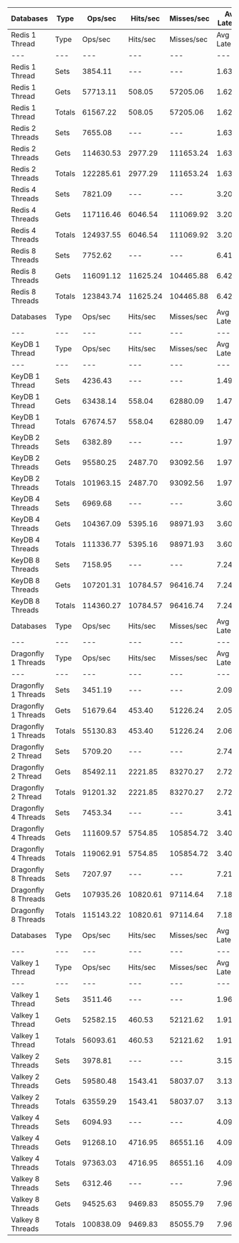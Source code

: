 | Databases | Type | Ops/sec | Hits/sec | Misses/sec | Avg Latency | p50 Latency | p99 Latency | p99.9 Latency | KB/sec |
| --- | --- | --- | --- | --- | --- | --- | --- | --- | --- |
| Redis 1 Thread | Type | Ops/sec | Hits/sec | Misses/sec | Avg Latency | p50 Latency | p99 Latency | p99.9 Latency | KB/sec |
| --- | --- | --- | --- | --- | --- | --- | --- | --- | --- |
Redis 1 Thread | Sets | 3854.11 | --- | --- | 1.63089 | 1.56700 | 2.75100 | 7.48700 | 2107.11 |
Redis 1 Thread | Gets | 57713.11 | 508.05 | 57205.06 | 1.62356 | 1.56700 | 2.71900 | 7.39100 | 2500.98 |
Redis 1 Thread | Totals | 61567.22 | 508.05 | 57205.06 | 1.62402 | 1.56700 | 2.71900 | 7.39100 | 4608.09 |
Redis 2 Threads | Sets | 7655.08 | --- | --- | 1.63872 | 1.63100 | 3.21500 | 10.17500 | 4185.19 |
Redis 2 Threads | Gets | 114630.53 | 2977.29 | 111653.24 | 1.63559 | 1.61500 | 3.29500 | 9.91900 | 5957.36 |
Redis 2 Threads | Totals | 122285.61 | 2977.29 | 111653.24 | 1.63579 | 1.61500 | 3.29500 | 9.91900 | 10142.55 |
Redis 4 Threads | Sets | 7821.09 | --- | --- | 3.20917 | 3.05500 | 7.87100 | 16.63900 | 4275.95 |
Redis 4 Threads | Gets | 117116.46 | 6046.54 | 111069.92 | 3.20078 | 3.05500 | 7.77500 | 16.76700 | 7597.72 |
Redis 4 Threads | Totals | 124937.55 | 6046.54 | 111069.92 | 3.20131 | 3.05500 | 7.77500 | 16.76700 | 11873.67 |
Redis 8 Threads | Sets | 7752.62 | --- | --- | 6.41807 | 5.98300 | 17.66300 | 46.33500 | 4238.52 |
Redis 8 Threads | Gets | 116091.12 | 11625.24 | 104465.88 | 6.42190 | 5.98300 | 17.79100 | 47.87100 | 10363.52 |
Redis 8 Threads | Totals | 123843.74 | 11625.24 | 104465.88 | 6.42166 | 5.98300 | 17.79100 | 47.61500 | 14602.04 |
| Databases | Type | Ops/sec | Hits/sec | Misses/sec | Avg Latency | p50 Latency | p99 Latency | p99.9 Latency | KB/sec |
| --- | --- | --- | --- | --- | --- | --- | --- | --- | --- |
| KeyDB 1 Thread | Type | Ops/sec | Hits/sec | Misses/sec | Avg Latency | p50 Latency | p99 Latency | p99.9 Latency | KB/sec |
| --- | --- | --- | --- | --- | --- | --- | --- | --- | --- |
KeyDB 1 Thread | Sets | 4236.43 | --- | --- | 1.49564 | 1.46300 | 2.35100 | 9.91900 | 2316.13 |
KeyDB 1 Thread | Gets | 63438.14 | 558.04 | 62880.09 | 1.47624 | 1.46300 | 2.28700 | 5.85500 | 2748.87 |
KeyDB 1 Thread | Totals | 67674.57 | 558.04 | 62880.09 | 1.47745 | 1.46300 | 2.28700 | 6.04700 | 5065.00 |
KeyDB 2 Threads | Sets | 6382.89 | --- | --- | 1.97730 | 1.64700 | 10.11100 | 18.68700 | 3489.66 |
KeyDB 2 Threads | Gets | 95580.25 | 2487.70 | 93092.56 | 1.97187 | 1.63900 | 10.30300 | 18.55900 | 4969.93 |
KeyDB 2 Threads | Totals | 101963.15 | 2487.70 | 93092.56 | 1.97221 | 1.63900 | 10.30300 | 18.55900 | 8459.59 |
KeyDB 4 Threads | Sets | 6969.68 | --- | --- | 3.60979 | 3.24700 | 12.35100 | 23.42300 | 3810.47 |
KeyDB 4 Threads | Gets | 104367.09 | 5395.16 | 98971.93 | 3.60452 | 3.23100 | 12.15900 | 23.16700 | 6774.07 |
KeyDB 4 Threads | Totals | 111336.77 | 5395.16 | 98971.93 | 3.60485 | 3.23100 | 12.15900 | 23.16700 | 10584.54 |
KeyDB 8 Threads | Sets | 7158.95 | --- | --- | 7.24736 | 6.62300 | 22.01500 | 48.12700 | 3913.95 |
KeyDB 8 Threads | Gets | 107201.31 | 10784.57 | 96416.74 | 7.24575 | 6.62300 | 21.88700 | 48.38300 | 9594.84 |
KeyDB 8 Threads | Totals | 114360.27 | 10784.57 | 96416.74 | 7.24585 | 6.62300 | 21.88700 | 48.38300 | 13508.79 |
| Databases | Type | Ops/sec | Hits/sec | Misses/sec | Avg Latency | p50 Latency | p99 Latency | p99.9 Latency | KB/sec |
| --- | --- | --- | --- | --- | --- | --- | --- | --- | --- |
| Dragonfly 1 Threads | Type | Ops/sec | Hits/sec | Misses/sec | Avg Latency | p50 Latency | p99 Latency | p99.9 Latency | KB/sec |
| --- | --- | --- | --- | --- | --- | --- | --- | --- | --- |
Dragonfly 1 Threads | Sets | 3451.19 | --- | --- | 2.09143 | 1.81500 | 4.63900 | 17.66300 | 1886.83 |
Dragonfly 1 Threads | Gets | 51679.64 | 453.40 | 51226.24 | 2.05942 | 1.81500 | 4.54300 | 8.38300 | 2238.74 |
Dragonfly 1 Threads | Totals | 55130.83 | 453.40 | 51226.24 | 2.06143 | 1.81500 | 4.54300 | 8.57500 | 4125.57 |
Dragonfly 2 Thread | Sets | 5709.20 | --- | --- | 2.74792 | 2.67100 | 7.74300 | 14.84700 | 3121.34 |
Dragonfly 2 Thread | Gets | 85492.11 | 2221.85 | 83270.27 | 2.72777 | 2.68700 | 7.26300 | 13.95100 | 4443.72 |
Dragonfly 2 Thread | Totals | 91201.32 | 2221.85 | 83270.27 | 2.72903 | 2.68700 | 7.29500 | 14.01500 | 7565.06 |
Dragonfly 4 Threads | Sets | 7453.34 | --- | --- | 3.41058 | 3.51900 | 8.25500 | 16.51100 | 4074.90 |
Dragonfly 4 Threads | Gets | 111609.57 | 5754.85 | 105854.72 | 3.40940 | 3.51900 | 8.31900 | 17.15100 | 7236.76 |
Dragonfly 4 Threads | Totals | 119062.91 | 5754.85 | 105854.72 | 3.40948 | 3.51900 | 8.31900 | 17.15100 | 11311.65 |
Dragonfly 8 Threads | Sets | 7207.97 | --- | --- | 7.21108 | 6.71900 | 22.78300 | 58.11100 | 3940.74 |
Dragonfly 8 Threads | Gets | 107935.26 | 10820.61 | 97114.64 | 7.18595 | 6.71900 | 22.78300 | 58.11100 | 9641.52 |
Dragonfly 8 Threads | Totals | 115143.22 | 10820.61 | 97114.64 | 7.18753 | 6.71900 | 22.78300 | 58.11100 | 13582.27 |
| Databases | Type | Ops/sec | Hits/sec | Misses/sec | Avg Latency | p50 Latency | p99 Latency | p99.9 Latency | KB/sec |
| --- | --- | --- | --- | --- | --- | --- | --- | --- | --- |
| Valkey 1 Thread | Type | Ops/sec | Hits/sec | Misses/sec | Avg Latency | p50 Latency | p99 Latency | p99.9 Latency | KB/sec |
| --- | --- | --- | --- | --- | --- | --- | --- | --- | --- |
Valkey 1 Thread | Sets | 3511.46 | --- | --- | 1.96124 | 1.47900 | 6.62300 | 19.45500 | 1919.78 |
Valkey 1 Thread | Gets | 52582.15 | 460.53 | 52121.62 | 1.91334 | 1.47900 | 5.63100 | 12.54300 | 2277.44 |
Valkey 1 Thread | Totals | 56093.61 | 460.53 | 52121.62 | 1.91634 | 1.47900 | 5.66300 | 13.11900 | 4197.22 |
Valkey 2 Threads | Sets | 3978.81 | --- | --- | 3.15180 | 2.92700 | 9.27900 | 16.38300 | 2175.30 |
Valkey 2 Threads | Gets | 59580.48 | 1543.41 | 58037.07 | 3.13235 | 2.92700 | 8.57500 | 16.51100 | 3094.36 |
Valkey 2 Threads | Totals | 63559.29 | 1543.41 | 58037.07 | 3.13357 | 2.92700 | 8.57500 | 16.51100 | 5269.66 |
Valkey 4 Threads | Sets | 6094.93 | --- | --- | 4.09405 | 3.96700 | 9.34300 | 23.93500 | 3332.22 |
Valkey 4 Threads | Gets | 91268.10 | 4716.95 | 86551.16 | 4.09504 | 3.98300 | 9.34300 | 23.93500 | 5923.33 |
Valkey 4 Threads | Totals | 97363.03 | 4716.95 | 86551.16 | 4.09498 | 3.98300 | 9.34300 | 23.93500 | 9255.55 |
Valkey 8 Threads | Sets | 6312.46 | --- | --- | 7.96865 | 7.48700 | 25.85500 | 53.75900 | 3451.15 |
Valkey 8 Threads | Gets | 94525.63 | 9469.83 | 85055.79 | 7.96284 | 7.45500 | 25.85500 | 54.01500 | 8440.44 |
Valkey 8 Threads | Totals | 100838.09 | 9469.83 | 85055.79 | 7.96320 | 7.45500 | 25.85500 | 54.01500 | 11891.59 |
